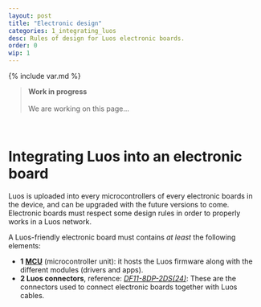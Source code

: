 ```yaml
---
layout: post
title: "Electronic design"
categories: 1_integrating_luos
desc: Rules of design for Luos electronic boards.
order: 0
wip: 1
---
```

{% include var.md %}

<div class="wip_img"></div>
<blockquote class="warning"><strong>Work in progress</strong><br /><br />We are working on this page...</blockquote><br />

# Integrating Luos into an electronic board

Luos is uploaded into every microcontrollers of every electronic boards in the device, and can be upgraded with the future versions to come. 
Electronic boards must respect some design rules in order to properly works in a Luos network.

A Luos-friendly electronic board must contains *at least* the following elements:
 - **1** [**MCU**](https://en.wikipedia.org/wiki/Microcontroller) (microcontroller unit): it hosts the Luos firmware along with the different modules (drivers and apps).
 - **2 Luos connectors**, reference: [*DF11-8DP-2DS(24)*](https://octopart.com/df11-8dp-2ds%2824%29-hirose-39521447): These are the connectors used to connect electronic boards together with Luos cables.


